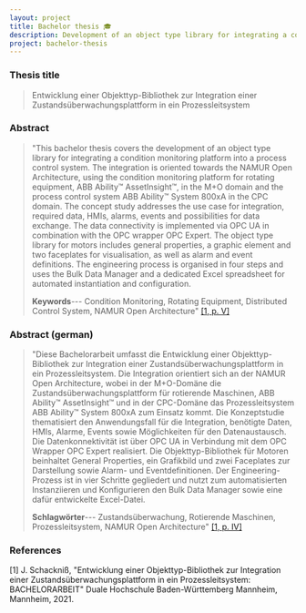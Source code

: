 ```yaml
---
layout: project
title: Bachelor thesis 🎓
description: Development of an object type library for integrating a condition monitoring platform into a process control system.
project: bachelor-thesis
---
```

### Thesis title
>Entwicklung einer Objekttyp-Bibliothek zur Integration einer Zustandsüberwachungsplattform in ein Prozessleitsystem

### Abstract
>"This bachelor thesis covers the development of an object type library for integrating a condition monitoring platform into a process control system. The integration is oriented towards the NAMUR Open Architecture, using the condition monitoring platform for rotating equipment, ABB Ability™ AssetInsight™, in the M+O domain and the process control system ABB Ability™ System 800xA in the CPC domain. The concept study addresses the use case for integration, required data, HMIs, alarms, events and possibilities for data exchange. The data connectivity is implemented via OPC UA in combination with the OPC wrapper OPC Expert. The object type library for motors includes general properties, a graphic element and two faceplates for visualisation, as well as alarm and event definitions. The engineering process is organised in four steps and uses the Bulk Data Manager and a dedicated Excel spreadsheet for automated instantiation and configuration.
>
>**Keywords**--- Condition Monitoring, Rotating Equipment, Distributed Control System, NAMUR Open Architecture" [[1, p. V]](#1)

### Abstract (german)
>"Diese Bachelorarbeit umfasst die Entwicklung einer Objekttyp-Bibliothek zur Integration einer Zustandsüberwachungsplattform in ein Prozessleitsystem. Die Integration orientiert sich an der NAMUR Open Architecture, wobei in der M+O-Domäne die Zustandsüberwachungsplattform für rotierende Maschinen, ABB Ability™ AssetInsight™ und in der CPC-Domäne das Prozessleitsystem ABB Ability™ System 800xA  zum Einsatz kommt. Die Konzeptstudie thematisiert den Anwendungsfall für die Integration, benötigte Daten, HMIs, Alarme, Events sowie Möglichkeiten für den Datenaustausch. Die Datenkonnektivität ist über OPC UA in Verbindung mit dem OPC Wrapper OPC Expert realisiert. Die Objekttyp-Bibliothek für Motoren beinhaltet General Properties, ein Grafikbild und zwei Faceplates zur Darstellung sowie Alarm- und Eventdefinitionen. Der Engineering-Prozess ist in vier Schritte gegliedert und nutzt zum automatisierten Instanziieren und Konfigurieren den Bulk Data Manager sowie eine dafür entwickelte Excel-Datei.
>
>**Schlagwörter**--- Zustandsüberwachung, Rotierende Maschinen, Prozessleitsystem, NAMUR Open Architecture" [[1, p. IV]](#1)

### References
<a id="1">[1]</a>
J. Schackniß, "Entwicklung einer Objekttyp-Bibliothek zur Integration einer Zustandsüberwachungsplattform in ein Prozessleitsystem: BACHELORARBEIT" Duale Hochschule Baden-Württemberg Mannheim, Mannheim, 2021.
